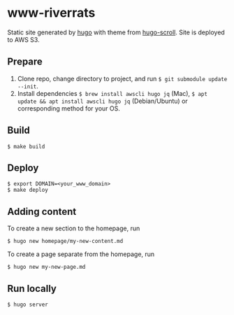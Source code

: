 # www-riverrats

Static site generated by [hugo](https://gohugo.io/) with theme from [hugo-scroll](https://github.com/janraasch/hugo-scroll). Site is deployed to AWS S3.

## Prepare

1. Clone repo, change directory to project, and run `$ git submodule update --init`.
2. Install dependencies `$ brew install awscli hugo jq` (Mac), `$ apt update && apt install awscli hugo jq` (Debian/Ubuntu) or corresponding method for your OS.

## Build

```shell
$ make build
```

## Deploy

```shell
$ export DOMAIN=<your_www_domain>
$ make deploy
```

## Adding content

To create a new section to the homepage, run

```shell
$ hugo new homepage/my-new-content.md
```

To create a page separate from the homepage, run

```shell
$ hugo new my-new-page.md
```

## Run locally

```shell
$ hugo server
```

